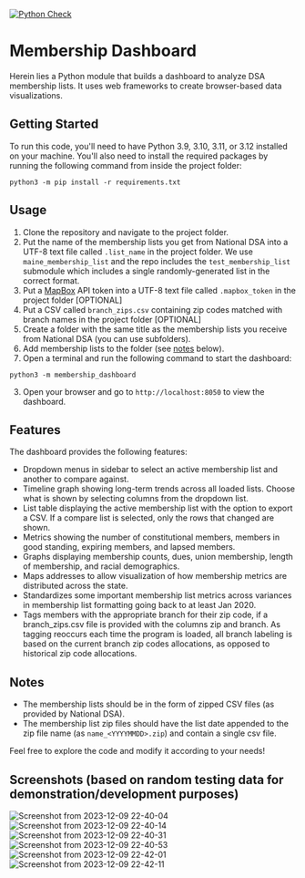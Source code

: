 [![Python Check](https://github.com/MaineDSA/membership_dashboard/actions/workflows/lint-python.yml/badge.svg)](https://github.com/MaineDSA/membership_dashboard/actions/workflows/lint-python.yml)

# Membership Dashboard

Herein lies a Python module that builds a dashboard to analyze DSA membership lists.
It uses web frameworks to create browser-based data visualizations.

## Getting Started

To run this code, you'll need to have Python 3.9, 3.10, 3.11, or 3.12 installed on your machine. You'll also need to install the required packages by running the following command from inside the project folder:

```shell
python3 -m pip install -r requirements.txt
```

## Usage

1. Clone the repository and navigate to the project folder.
2. Put the name of the membership lists you get from National DSA into a UTF-8 text file called `.list_name` in the project folder. We use `maine_membership_list` and the repo includes the `test_membership_list` submodule which includes a single randomly-generated list in the correct format.
3. Put a [MapBox](https://www.mapbox.com/) API token into a UTF-8 text file called `.mapbox_token` in the project folder [OPTIONAL]
4. Put a CSV called `branch_zips.csv` containing zip codes matched with branch names in the project folder [OPTIONAL]
5. Create a folder with the same title as the membership lists you receive from National DSA (you can use subfolders).
6. Add membership lists to the folder (see [notes](#notes) below).
7. Open a terminal and run the following command to start the dashboard:

```shell
python3 -m membership_dashboard
```

3. Open your browser and go to `http://localhost:8050` to view the dashboard.

## Features

The dashboard provides the following features:

- Dropdown menus in sidebar to select an active membership list and another to compare against.
- Timeline graph showing long-term trends across all loaded lists. Choose what is shown by selecting columns from the dropdown list.
- List table displaying the active membership list with the option to export a CSV. If a compare list is selected, only the rows that changed are shown.
- Metrics showing the number of constitutional members, members in good standing, expiring members, and lapsed members.
- Graphs displaying membership counts, dues, union membership, length of membership, and racial demographics.
- Maps addresses to allow visualization of how membership metrics are distributed across the state.
- Standardizes some important membership list metrics across variances in membership list formatting going back to at least Jan 2020.
- Tags members with the appropriate branch for their zip code, if a branch_zips.csv file is provided with the columns zip and branch. As tagging reoccurs each time the program is loaded, all branch labeling is based on the current branch zip codes allocations, as opposed to historical zip code allocations.

## Notes

- The membership lists should be in the form of zipped CSV files (as provided by National DSA).
- The membership list zip files should have the list date appended to the zip file name (as `name_<YYYYMMDD>.zip`) and contain a single csv file.

Feel free to explore the code and modify it according to your needs!

## Screenshots (based on random testing data for demonstration/development purposes)
![Screenshot from 2023-12-09 22-40-04](https://github.com/MaineDSA/MembershipDashboard/assets/1916835/a9dadd59-e995-4a4b-b732-88f94e157e84)
![Screenshot from 2023-12-09 22-40-14](https://github.com/MaineDSA/MembershipDashboard/assets/1916835/c179e4ae-b300-4131-9647-f5df9be6511e)
![Screenshot from 2023-12-09 22-40-31](https://github.com/MaineDSA/MembershipDashboard/assets/1916835/294e89d5-2d65-4156-b8f5-7fd170d457c1)
![Screenshot from 2023-12-09 22-40-53](https://github.com/MaineDSA/MembershipDashboard/assets/1916835/30895742-4fda-43d1-a66c-729da1193a4a)
![Screenshot from 2023-12-09 22-42-01](https://github.com/MaineDSA/MembershipDashboard/assets/1916835/f0be090b-4188-439f-8b27-b4e567bb81c7)
![Screenshot from 2023-12-09 22-42-11](https://github.com/MaineDSA/MembershipDashboard/assets/1916835/b6449275-6c87-445e-bda9-47591d430c97)
